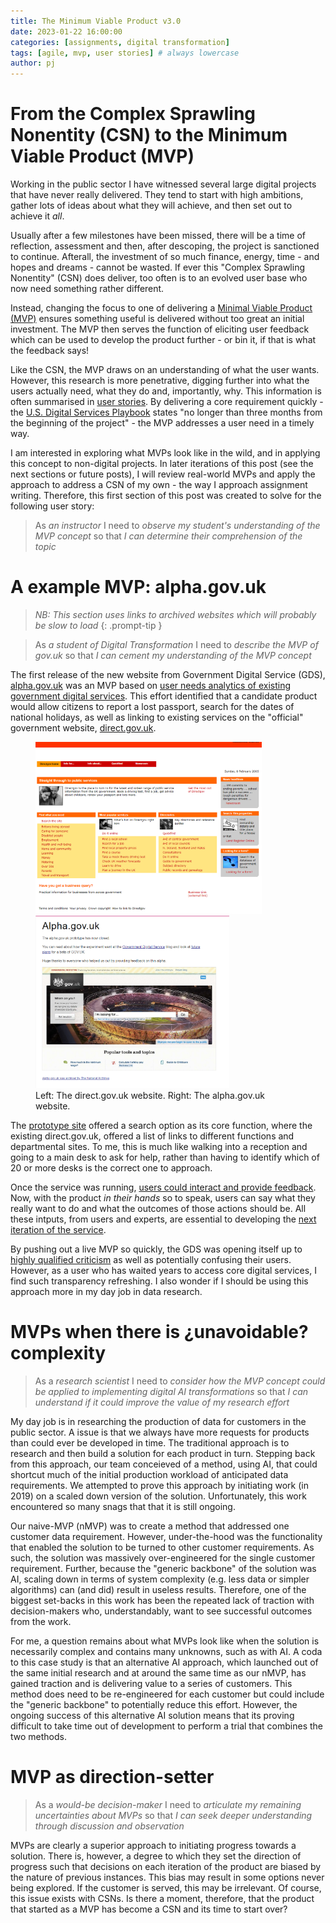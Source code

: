```yaml
---
title: The Minimum Viable Product v3.0
date: 2023-01-22 16:00:00 
categories: [assignments, digital transformation]
tags: [agile, mvp, user stories] # always lowercase
author: pj
---
```

# From the Complex Sprawling Nonentity (CSN) to the Minimum Viable Product (MVP)
 
Working in the public sector I have witnessed several large digital projects that have never really delivered. They tend to start with high ambitions, gather lots of ideas about what they will achieve, and then set out to achieve it _all_.

Usually after a few milestones have been missed, there will be a time of reflection, assessment and then, after descoping, the project is sanctioned to continue. Afterall, the investment of so much finance, energy, time - and hopes and dreams - cannot be wasted. If ever this "Complex Sprawling Nonentity" (CSN) does deliver, too often is to an evolved user base who now need something rather different.

Instead, changing the focus to one of delivering a [Minimal Viable Product (MVP)](https://en.wikipedia.org/wiki/Minimum_viable_product) ensures something useful is delivered without too great an initial investment. The MVP then serves the function of eliciting user feedback which can be used to develop the product further - or bin it, if that is what the feedback says!

Like the CSN, the MVP draws on an understanding of what the user wants. However, this research is more penetrative, digging further into what the users actually need, what they do and, importantly, why. This information is often summarised in [user stories](https://www.gov.uk/service-manual/agile-delivery/writing-user-stories). By delivering a core requirement quickly - the [U.S. Digital Services Playbook](https://playbook.cio.gov/) states "no longer than three months from the beginning of the project" - the MVP addresses a user need in a timely way.

I am interested in exploring what MVPs look like in the wild, and in applying this concept to non-digital projects. In later iterations of this post (see the next sections or future posts), I will review real-world MVPs and apply the approach to address a CSN of my own - the way I approach assignment writing. Therefore, this first section of this post was created to solve for the following user story:

> As _an instructor_ I need to _observe my student's understanding of the MVP concept_ so that _I can determine their comprehension of the topic_

# A example MVP: alpha.gov.uk

> _NB: This section uses links to archived websites which will probably be slow to load_
{: .prompt-tip }

> As _a student of Digital Transformation_ I need to _describe the MVP of gov.uk_ so that _I can cement my understanding of the MVP concept_ 

The first release of the new website from Government Digital Service (GDS), [alpha.gov.uk](https://webarchive.nationalarchives.gov.uk/ukgwa/20111004104546/http://alpha.gov.uk/) was an MVP based on [user needs analytics of existing government digital services](https://web.archive.org/web/20120403153730/http://digital.cabinetoffice.gov.uk/2011/05/23/what-was-the-evidence-users-information-needs-and-analytics/). This effort identified that a candidate product would allow citizens to report a lost passport, search for the dates of national holidays, as well as linking to existing services on the "official" government website, [direct.gov.uk](https://web.archive.org/web/20050206042150/http://www.direct.gov.uk/Homepage/fs/en). 
<div style="text-align: left;"><figure>
<img src="/assets/img/direct.gov.uk_wayback_2004_04_30.png" alt="The direct.gov.uk website, accessed on web.archive.org" width="362" /> <img src="/assets/img/alpha.gov.uk_wayback_2011-05-11.png" alt="The alpha.gov.uk website, accessed on web.archive.org" width="310"/>
<figcaption>Left: The direct.gov.uk website. Right: The alpha.gov.uk website.</figcaption>
</figure></div>

The [prototype site](https://gds.blog.gov.uk/about-alpha/) offered a search option as its core function, where the existing direct.gov.uk, offered a list of links to different functions and departmental sites. To me, this is much like walking into a reception and going to a main desk to ask for help, rather than having to identify which of 20 or more desks is the correct one to approach.

Once the service was running, [users could interact and provide feedback](https://gds.blog.gov.uk/2011/07/29/alpha-gov-uk-wrap-up/). Now, with the product _in their hands_ so to speak, users can say what they really want to do and what the outcomes of those actions should be. All these intputs, from users and experts, are essential to developing the [next iteration of the service](https://web.archive.org/web/20111205164903/http://digital.cabinetoffice.gov.uk/2011/08/11/gov-uk-from-alpha-to-beta/).

By pushing out a live MVP so quickly, the GDS was opening itself up to [highly qualified criticism](https://web.archive.org/web/20120403153730/http://www.disambiguity.com/alphagov/) as well as potentially confusing their users. However, as a user who has waited years to access core digital services, I find such transparency refreshing. I also wonder if I should be using this approach more in my day job in data research. 

# MVPs when there is &#191;unavoidable? complexity

> As a _research scientist_ I need to _consider how the MVP concept could be applied to implementing digital AI transformations_ so that _I can understand if it could improve the value of my research effort_  

My day job is in researching the production of data for customers in the public sector. A issue is that we always have more requests for products than could ever be developed in time. The traditional approach is to research and then build a solution for each product in turn. Stepping back from this approach, our team conceieved of a method, using AI, that could shortcut much of the initial production workload of anticipated data requirements. We attempted to prove this approach by initiating work (in 2019) on a scaled down version of the solution. Unfortunately, this work encountered so many snags that that it is still ongoing.

Our naive-MVP (nMVP) was to create a method that addressed one customer data requirement. However, under-the-hood was the functionality that enabled the solution to be turned to other customer requirements. As such, the solution was massively over-engineered for the single customer requirement. Further, because the "generic backbone" of the solution was AI, scaling down in terms of system complexity (e.g. less data or simpler algorithms) can (and did) result in useless results. Therefore, one of the biggest set-backs in this work has been the repeated lack of traction with decision-makers who, understandably, want to see successful outcomes from the work.

For me, a question remains about what MVPs look like when the solution is necessarily complex and contains many unknowns, such as with AI. A coda to this case study is that an alternative AI approach, which launched out of the same initial research and at around the same time as our nMVP, has gained traction and is delivering value to a series of customers. This method does need to be re-engineered for each customer but could include the "generic backbone" to potentially reduce this effort. However, the ongoing success of this alternative AI solution means that its proving difficult to take time out of development to perform a trial that combines the two methods.

# MVP as direction-setter

> As a _would-be decision-maker_ I need to _articulate my remaining uncertainties about MVPs_ so that _I can seek deeper understanding through discussion and observation_ 

MVPs are clearly a superior approach to initiating progress towards a solution. There is, however, a degree to which they set the direction of progress such that decisions on each iteration of the product are biased by the nature of previous instances. This bias may result in some options never being explored. If the customer is served, this may be irrelevant. Of course, this issue exists with CSNs. Is there a moment, therefore, that the product that started as a MVP has become a CSN and its time to start over?
